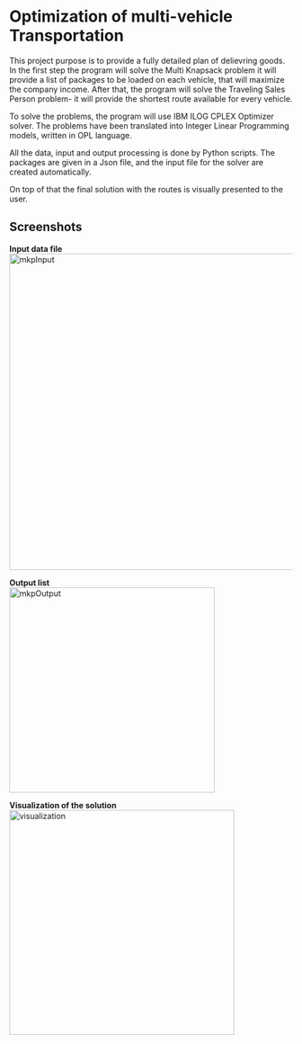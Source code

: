 # Optimization of multi-vehicle Transportation

This project purpose is to provide a fully detailed plan of delievring goods.
In the first step the program will solve the Multi Knapsack problem
  it will provide a list of packages to be loaded on each vehicle, that will maximize the company income.
After that, the program will solve the Traveling Sales Person problem-
  it will provide the shortest route available for every vehicle.

To solve the problems, the program will use IBM ILOG CPLEX Optimizer solver.
The problems have been translated into Integer Linear Programming models, written in OPL language.

All the data, input and output processing is done by Python scripts.
The packages are given in a Json file, and the input file for the solver are created automatically.

On top of that the final solution with the routes is visually presented to the user.


## Screenshots
**Input data file**  
<img width="563" alt="mkpInput" src="https://user-images.githubusercontent.com/58071878/141596648-f72a4b62-233c-4ae1-8679-827453e0b07b.png">

**Output list**  
<img width="365" alt="mkpOutput" src="https://user-images.githubusercontent.com/58071878/141596651-fdc63c96-71c6-49ae-b0ae-9f6cf6cad891.png">

**Visualization of the solution**  
<img width="400" alt="visualization" src="https://user-images.githubusercontent.com/58071878/141596665-e867dd2f-7bde-40f1-9af4-3c9d7c827891.png">
